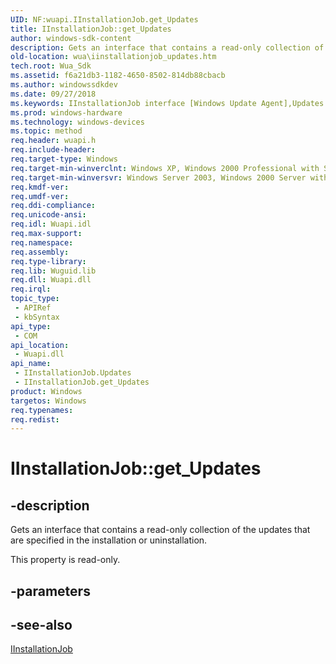```yaml
---
UID: NF:wuapi.IInstallationJob.get_Updates
title: IInstallationJob::get_Updates
author: windows-sdk-content
description: Gets an interface that contains a read-only collection of the updates that are specified in the installation or uninstallation.
old-location: wua\iinstallationjob_updates.htm
tech.root: Wua_Sdk
ms.assetid: f6a21db3-1182-4650-8502-814db88cbacb
ms.author: windowssdkdev
ms.date: 09/27/2018
ms.keywords: IInstallationJob interface [Windows Update Agent],Updates property, IInstallationJob.Updates, IInstallationJob.get_Updates, IInstallationJob::Updates, IInstallationJob::get_Updates, Updates property [Windows Update Agent], Updates property [Windows Update Agent],IInstallationJob interface, get_Updates, wua.iinstallationjob_updates, wuapi/IInstallationJob::Updates, wuapi/IInstallationJob::get_Updates
ms.prod: windows-hardware
ms.technology: windows-devices
ms.topic: method
req.header: wuapi.h
req.include-header: 
req.target-type: Windows
req.target-min-winverclnt: Windows XP, Windows 2000 Professional with SP3 [desktop apps only]
req.target-min-winversvr: Windows Server 2003, Windows 2000 Server with SP3 [desktop apps only]
req.kmdf-ver: 
req.umdf-ver: 
req.ddi-compliance: 
req.unicode-ansi: 
req.idl: Wuapi.idl
req.max-support: 
req.namespace: 
req.assembly: 
req.type-library: 
req.lib: Wuguid.lib
req.dll: Wuapi.dll
req.irql: 
topic_type:
 - APIRef
 - kbSyntax
api_type:
 - COM
api_location:
 - Wuapi.dll
api_name:
 - IInstallationJob.Updates
 - IInstallationJob.get_Updates
product: Windows
targetos: Windows
req.typenames: 
req.redist: 
---
```


# IInstallationJob::get_Updates


## -description


Gets an interface that contains a read-only collection of the updates that are specified in the installation or uninstallation.

This property is read-only.


## -parameters


## -see-also




<a href="https://msdn.microsoft.com/1a83a44e-cd3b-43b0-8741-a73fe9954063">IInstallationJob</a>
 

 


